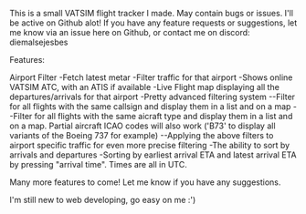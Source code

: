 This is a small VATSIM flight tracker I made. May contain bugs or issues.
I'll be active on Github alot! If you have any feature requests or suggestions, let me know via an issue here on Github, or contact me on discord: diemalsejesbes

Features:

Airport Filter
-Fetch latest metar
-Filter traffic for that airport
-Shows online VATSIM ATC, with an ATIS if available
-Live Flight map displaying all the departures/arrivals for that airport
-Pretty advanced filtering system
--Filter for all flights with the same callsign and display them in a list and on a map
--Filter for all flights with the same aicraft type and display them in a list and on a map. Partial aircraft ICAO codes will also work ('B73' to display all variants of the Boeing 737 for example)
--Applying the above filters to airport specific traffic for even more precise filtering
-The ability to sort by arrivals and departures
-Sorting by earliest arrival ETA and latest arrival ETA by pressing "arrival time". Times are all in UTC.

Many more features to come! Let me know if you have any suggestions.


I'm still new to web developing, go easy on me :')

